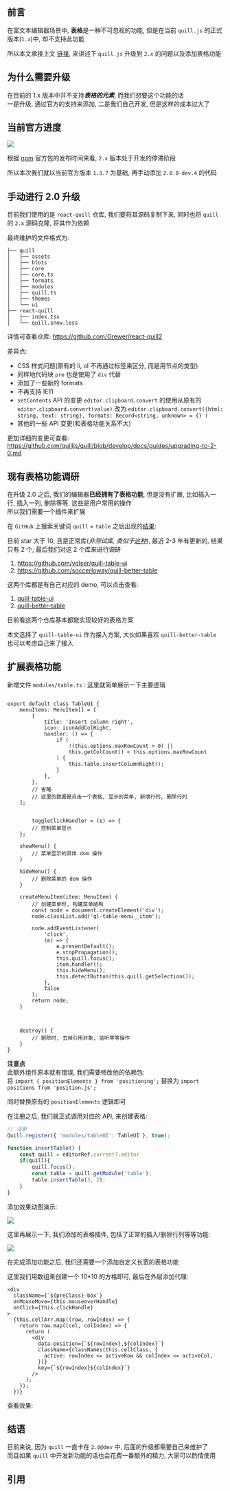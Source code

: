 ## 前言

在富文本编辑器场景中, **表格**是一种不可忽视的功能, 但是在当前 `quill.js` 的正式版本(`1.x`)中, 却不支持此功能

所以本文承接上文 [链接](ss), 来讲述下 `quill.js` 升级到 `2.x` 的问题以及添加表格功能

## 为什么需要升级

在目前的 1.x 版本中并不支持***表格的元素***, 而我们想要这个功能的话  
一是升级, 通过官方的支持来添加, 二是我们自己开发, 但是这样的成本过大了

## 当前官方进度

![](images/img.png)

根据 [npm](https://www.npmjs.com/package/quill) 官方包的发布时间来看, `2.x` 版本处于开发的停滞阶段

所以本次我们就以当前官方版本 `1.3.7` 为基础, 再手动添加 `2.0.0-dev.4` 的代码

## 手动进行 2.0 升级

目前我们使用的是 `react-quill` 仓库, 我们要将其源码复制下来, 同时也将 `quill` 的 `2.x` 源码克隆, 将其作为依赖

最终维护的文件格式为:
```
├── quill
│   ├── assets
│   ├── blots
│   ├── core
│   ├── core.ts
│   ├── formats
│   ├── modules
│   ├── quill.ts
│   ├── themes
│   └── ui
├── react-quill
│   ├── index.tsx
│   └── quill.snow.less

```

详情可查看仓库: https://github.com/Grewer/react-quill2

差异点:
- CSS 样式问题(原有的 li, ol 不再通过标签来区分, 而是用节点的类型)
- 同样地代码块 `pre` 也是使用了 `div` 代替
- 添加了一些新的 formats
- 不再支持 IE11
- `setContents` API 的变更
  `editor.clipboard.convert` 的使用从原有的 `editor.clipboard.convert(value)` 改为 `editor.clipboard.convert({html: string, text: string}, formats: Record<string, unknown> = {} )`
- 其他的一些 API 变更(和表格功能关系不大)

更加详细的变更可查看: https://github.com/quilljs/quill/blob/develop/docs/guides/upgrading-to-2-0.md


## 现有表格功能调研

在升级 2.0 之后, 我们的编辑器**已经拥有了表格功能**, 但是没有扩展, 比如插入一行, 插入一列, 删除等等, 这些是用户常用的操作  
所以我们需要一个插件来扩展

在 `GitHub` 上搜索关键词 `quill` + `table` 之后出现的[结果](https://github.com/search?q=quill+table):

目前 star 大于 10, 且是正常库(_非测试库, 类似于[这种](https://github.com/dost/quilljs-table)_), 最近 2-3 年有更新的, 结果只有 2 个, 最后我们对这 2 个库来进行调研

1. https://github.com/volser/quill-table-ui
2. https://github.com/soccerloway/quill-better-table

这两个库都是有自己对应的 demo, 可以点击查看:

1. [quill-table-ui](https://codepen.io/volser/pen/QWWpOpr)
2. [quill-better-table](https://codepen.io/soccerloway/pen/WWJowj)

目前看这两个仓库基本都能实现较好的表格方案

本文选择了 `quill-table-ui` 作为接入方案, 大伙如果喜欢 `quill-better-table` 也可以考虑自己来了接入

## 扩展表格功能

新增文件 `modules/table.ts` :
这里就简单展示一下主要逻辑
```tsx

export default class TableUI {
    menuItems: MenuItem[] = [
        {
            title: 'Insert column right',
            icon: iconAddColRight,
            handler: () => {
                if (
                    !(this.options.maxRowCount > 0) ||
                    this.getColCount() < this.options.maxRowCount
                ) {
                    this.table.insertColumnRight();
                }
            },
        },
        // 省略
        // 这里的数据是点击一个表格, 显示的菜单, 新增行列, 删除行列
    ];
    
    
        toggleClickHandler = (e) => {
        // 控制菜单显示
    };
    
    showMenu() {
        // 菜单显示的具体 dom 操作
    }
    
    hideMenu() {
        // 删除菜单的 dom 操作
    }
    
    createMenuItem(item: MenuItem) {
        // 创建菜单时, 构建菜单结构
        const node = document.createElement('div');
        node.classList.add('ql-table-menu__item');
    
        node.addEventListener(
            'click',
            (e) => {
                e.preventDefault();
                e.stopPropagation();
                this.quill.focus();
                item.handler();
                this.hideMenu();
                this.detectButton(this.quill.getSelection());
            },
            false
        );
        return node;
    }
    
    
    
    destroy() {
        // 删除时, 去掉引用对象, 监听等等操作
    }
}
```

**注意点**  
此额外组件原本就有错误, 我们需要修改他的依赖包:   
将  `import { positionElements } from 'positioning';` 替换为  `import positions from 'position.js';`

同时替换原有的 `positionElements` 逻辑即可


在注册之后, 我们就正式调用对应的 API, 来创建表格:

```ts
// 注册
Quill.register({ 'modules/tableUI': TableUI }, true);

function insertTable() {
    const quill = editorRef.current?.editor
    if(quill){
        quill.focus();
        const table = quill.getModule('table');
        table.insertTable(3, 2);
    }
}
```

添加效果动图演示:

![](images/1.gif)

这里再展示一下, 我们添加的表格插件, 包括了正常的插入/删除行列等等功能:

![](images/2.gif)


在完成添加功能之后, 我们还需要一个添加自定义长宽的表格功能

这里我们用数组来创建一个 10*10 的方格即可, 最后在外层添加代理:

```tsx
<div
  className={`${preClass}-box`}
  onMouseMove={this.mouseoverHandle}
  onClick={this.clickHandle}
>
  {this.cellArr.map((row, rowIndex) => {
    return row.map((col, colIndex) => {
      return (
        <div
          data-position={`${rowIndex},${colIndex}`}
          className={classNames(this.cellClass, {
            active: rowIndex <= activeRow && colIndex <= activeCol,
          })}
          key={`${rowIndex}${colIndex}`}
        />
      );
    });
  })}
```

查看效果:




## 结语

目前来说, 因为 `quill` 一直卡在 `2.0@dev` 中, 后面的升级都需要自己来维护了  
而且如果 `quill` 中开发新功能的话也会花费一番额外的精力, 大家可以酌情使用

## 引用